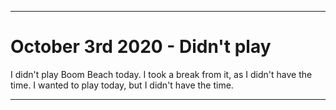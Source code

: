 
***

# October 3rd 2020 - Didn't play

I didn't play Boom Beach today. I took a break from it, as I didn't have the time. I wanted to play today, but I didn't have the time.

***
